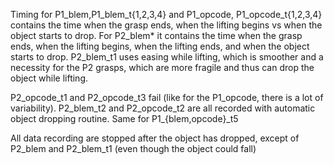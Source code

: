 Timing for P1_blem,P1_blem_t{1,2,3,4} and P1_opcode, P1_opcode_t{1,2,3,4} contains the time when the grasp ends, when the lifting begins vs when the object starts to drop.
For P2_blem* it contains the time when the grasp ends, when the lifting begins, when the lifting ends, and when the object starts to drop. P2_blem_t1 uses easing while lifting, which is smoother and a necessity for the P2 grasps, which are more fragile and thus can drop the object while lifting.

P2_opcode_t1 and P2_opcode_t3 fail (like for the P1_opcode, there is a lot of variability).
P2_blem_t2 and  P2_opcode_t2 are all recorded with automatic object dropping routine.
Same for P1_{blem,opcode}_t5

All data recording are stopped after the object has dropped, except of P2_blem and P2_blem_t1 (even though the object could fall)